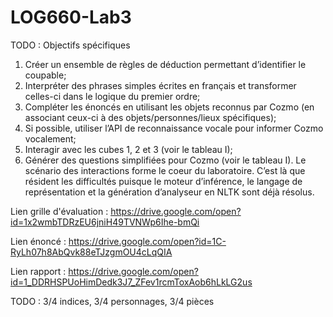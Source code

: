 # LOG660-Lab3

TODO : Objectifs spécifiques
1. Créer un ensemble de règles de déduction permettant d’identifier le coupable;
2. Interpréter des phrases simples écrites en français et transformer celles-ci dans le
logique du premier ordre;
3. Compléter les énoncés en utilisant les objets reconnus par Cozmo (en associant
ceux-ci à des objets/personnes/lieux spécifiques);
4. Si possible, utiliser l’API de reconnaissance vocale pour informer Cozmo
vocalement;
5. Interagir avec les cubes 1, 2 et 3 (voir le tableau I);
6. Générer des questions simplifiées pour Cozmo (voir le tableau I).
Le scénario des interactions forme le coeur du laboratoire. C’est là que résident les
difficultés puisque le moteur d’inférence, le langage de représentation et la génération
d’analyseur en NLTK sont déjà résolus.

Lien grille d'évaluation : https://drive.google.com/open?id=1x2wmbTDRzEU6jniH49TVNWp6Ihe-bmQi

Lien énoncé : https://drive.google.com/open?id=1C-RyLh07h8AbQvk88eTJzgmOU4cLqQIA

Lien rapport : https://drive.google.com/open?id=1_DDRHSPUoHimDedk3J7_ZFev1rcmToxAob6hLkLG2us


TODO : 3/4 indices, 3/4 personnages, 3/4 pièces